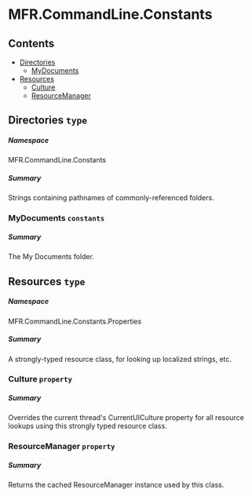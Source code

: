 <a name='assembly'></a>
# MFR.CommandLine.Constants

## Contents

- [Directories](#T-MFR-Objects-CommandLine-Constants-Directories 'MFR.CommandLine.Constants.Directories')
  - [MyDocuments](#F-MFR-Objects-CommandLine-Constants-Directories-MyDocuments 'MFR.CommandLine.Constants.Directories.MyDocuments')
- [Resources](#T-MFR-Objects-CommandLine-Constants-Properties-Resources 'MFR.CommandLine.Constants.Properties.Resources')
  - [Culture](#P-MFR-Objects-CommandLine-Constants-Properties-Resources-Culture 'MFR.CommandLine.Constants.Properties.Resources.Culture')
  - [ResourceManager](#P-MFR-Objects-CommandLine-Constants-Properties-Resources-ResourceManager 'MFR.CommandLine.Constants.Properties.Resources.ResourceManager')

<a name='T-MFR-Objects-CommandLine-Constants-Directories'></a>
## Directories `type`

##### Namespace

MFR.CommandLine.Constants

##### Summary

Strings containing pathnames of commonly-referenced folders.

<a name='F-MFR-Objects-CommandLine-Constants-Directories-MyDocuments'></a>
### MyDocuments `constants`

##### Summary

The My Documents folder.

<a name='T-MFR-Objects-CommandLine-Constants-Properties-Resources'></a>
## Resources `type`

##### Namespace

MFR.CommandLine.Constants.Properties

##### Summary

A strongly-typed resource class, for looking up localized strings, etc.

<a name='P-MFR-Objects-CommandLine-Constants-Properties-Resources-Culture'></a>
### Culture `property`

##### Summary

Overrides the current thread's CurrentUICulture property for all
  resource lookups using this strongly typed resource class.

<a name='P-MFR-Objects-CommandLine-Constants-Properties-Resources-ResourceManager'></a>
### ResourceManager `property`

##### Summary

Returns the cached ResourceManager instance used by this class.
